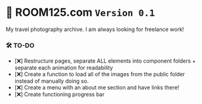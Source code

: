 # 🚪 ROOM125.com `Version 0.1`
My travel photography archive. I am always looking for freelance work!

### 🛠️ TO-DO
- [❌] Restructure pages, separate ALL elements into component folders + separate each animation for readability
- [❌] Create a function to load all of the images from the public folder instead of manually doing so.
- [❌] Create a menu with an about me section and have links there!
- [❌] Create functioning progress bar